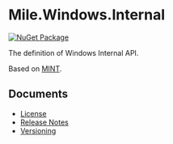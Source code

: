 ﻿# Mile.Windows.Internal

[![NuGet Package](https://img.shields.io/nuget/vpre/Mile.Windows.Internal)](https://www.nuget.org/packages/Mile.Windows.Internal)

The definition of Windows Internal API.

Based on [MINT](https://github.com/Chuyu-Team/MINT).

## Documents

- [License](License.md)
- [Release Notes](ReleaseNotes.md)
- [Versioning](Versioning.md)

